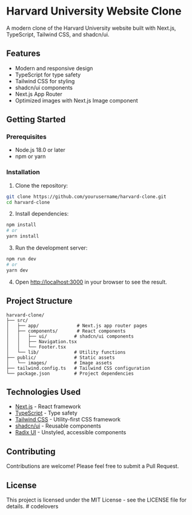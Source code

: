 # Harvard University Website Clone

A modern clone of the Harvard University website built with Next.js, TypeScript, Tailwind CSS, and shadcn/ui.

## Features

- Modern and responsive design
- TypeScript for type safety
- Tailwind CSS for styling
- shadcn/ui components
- Next.js App Router
- Optimized images with Next.js Image component

## Getting Started

### Prerequisites

- Node.js 18.0 or later
- npm or yarn

### Installation

1. Clone the repository:
```bash
git clone https://github.com/yourusername/harvard-clone.git
cd harvard-clone
```

2. Install dependencies:
```bash
npm install
# or
yarn install
```

3. Run the development server:
```bash
npm run dev
# or
yarn dev
```

4. Open [http://localhost:3000](http://localhost:3000) in your browser to see the result.

## Project Structure

```
harvard-clone/
├── src/
│   ├── app/              # Next.js app router pages
│   ├── components/       # React components
│   │   ├── ui/          # shadcn/ui components
│   │   ├── Navigation.tsx
│   │   └── Footer.tsx
│   └── lib/             # Utility functions
├── public/              # Static assets
│   └── images/          # Image assets
├── tailwind.config.ts   # Tailwind CSS configuration
└── package.json         # Project dependencies
```

## Technologies Used

- [Next.js](https://nextjs.org/) - React framework
- [TypeScript](https://www.typescriptlang.org/) - Type safety
- [Tailwind CSS](https://tailwindcss.com/) - Utility-first CSS framework
- [shadcn/ui](https://ui.shadcn.com/) - Reusable components
- [Radix UI](https://www.radix-ui.com/) - Unstyled, accessible components

## Contributing

Contributions are welcome! Please feel free to submit a Pull Request.

## License

This project is licensed under the MIT License - see the LICENSE file for details.
#   c o d e l o v e r s  
 
